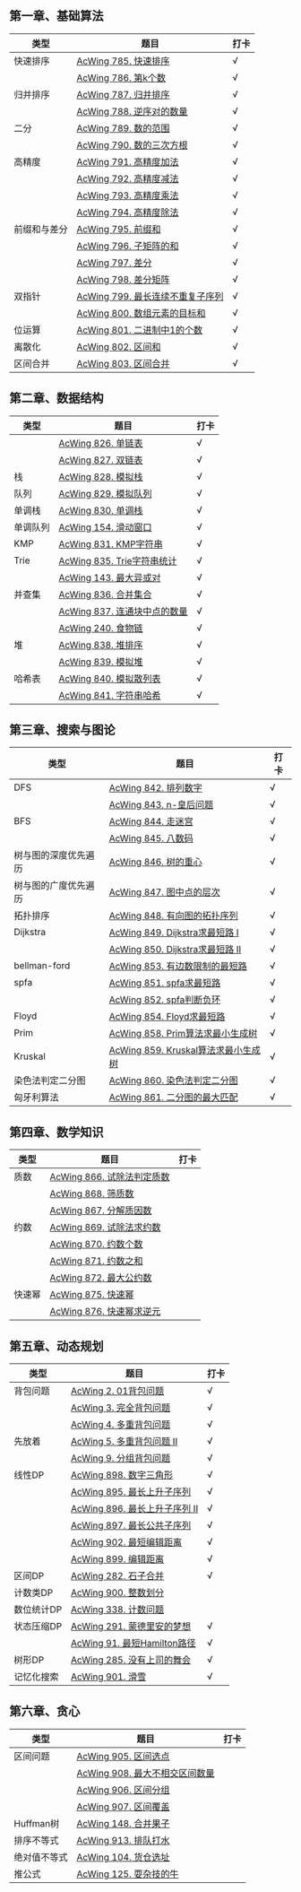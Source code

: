 ## 第一章、基础算法

| 类型         | 题目                                                         | 打卡 |
| ------------ | ------------------------------------------------------------ | ---- |
| 快速排序     | [AcWing 785. 快速排序](https://www.acwing.com/activity/content/code/content/39784/) | √    |
|              | [AcWing 786. 第k个数](https://www.acwing.com/activity/content/code/content/39785/) | √    |
| 归并排序     | [AcWing 787. 归并排序](https://www.acwing.com/activity/content/code/content/39790/) | √    |
|              | [AcWing 788. 逆序对的数量](https://www.acwing.com/activity/content/code/content/39791/) | √    |
| 二分         | [AcWing 789. 数的范围](https://www.acwing.com/activity/content/code/content/39787/) | √    |
|              | [AcWing 790. 数的三次方根](https://www.acwing.com/activity/content/code/content/39788/) | √    |
| 高精度       | [AcWing 791. 高精度加法](https://www.acwing.com/activity/content/code/content/39792/) | √    |
|              | [AcWing 792. 高精度减法](https://www.acwing.com/activity/content/code/content/39793/) | √    |
|              | [AcWing 793. 高精度乘法](https://www.acwing.com/activity/content/code/content/39794/) | √    |
|              | [AcWing 794. 高精度除法](https://www.acwing.com/activity/content/code/content/39795/) | √    |
| 前缀和与差分 | [AcWing 795. 前缀和](https://www.acwing.com/activity/content/code/content/39796/) | √    |
|              | [AcWing 796. 子矩阵的和](https://www.acwing.com/activity/content/code/content/39797/) | √    |
|              | [AcWing 797. 差分](https://www.acwing.com/activity/content/code/content/39799/) | √    |
|              | [AcWing 798. 差分矩阵](https://www.acwing.com/activity/content/code/content/39800/) | √    |
| 双指针       | [AcWing 799. 最长连续不重复子序列](https://www.acwing.com/activity/content/code/content/40066/) | √    |
|              | [AcWing 800. 数组元素的目标和](https://www.acwing.com/activity/content/code/content/40069/) | √    |
| 位运算       | [AcWing 801. 二进制中1的个数](https://www.acwing.com/activity/content/code/content/40086/) | √    |
| 离散化       | [AcWing 802. 区间和](https://www.acwing.com/activity/content/code/content/40105/) | √    |
| 区间合并     | [AcWing 803. 区间合并](https://www.acwing.com/activity/content/code/content/40108/) | √    |

## 第二章、数据结构

| 类型     | 题目                                                         | 打卡 |
| -------- | ------------------------------------------------------------ | ---- |
|          | [AcWing 826. 单链表](https://www.acwing.com/activity/content/code/content/42977/) | √    |
|          | [AcWing 827. 双链表](https://www.acwing.com/activity/content/code/content/42982/) | √    |
| 栈       | [AcWing 828. 模拟栈](https://www.acwing.com/activity/content/code/content/43103/) | √    |
| 队列     | [AcWing 829. 模拟队列](https://www.acwing.com/activity/content/code/content/43104/) | √    |
| 单调栈   | [AcWing 830. 单调栈](https://www.acwing.com/activity/content/code/content/43105/) | √    |
| 单调队列 | [AcWing 154. 滑动窗口](https://www.acwing.com/activity/content/code/content/43107/) | √    |
| KMP      | [AcWing 831. KMP字符串](https://www.acwing.com/activity/content/code/content/43108/) | √    |
| Trie     | [AcWing 835. Trie字符串统计](https://www.acwing.com/activity/content/code/content/45282/) | √    |
|          | [AcWing 143. 最大异或对](https://www.acwing.com/activity/content/code/content/45284/) | √    |
| 并查集   | [AcWing 836. 合并集合](https://www.acwing.com/activity/content/code/content/45287/) | √    |
|          | [AcWing 837. 连通块中点的数量](https://www.acwing.com/activity/content/code/content/45295/) | √    |
|          | [AcWing 240. 食物链](https://www.acwing.com/activity/content/code/content/45325/) | √    |
| 堆       | [AcWing 838. 堆排序](https://www.acwing.com/activity/content/code/content/45296/) | √    |
|          | [AcWing 839. 模拟堆](https://www.acwing.com/activity/content/code/content/45305/) | √    |
| 哈希表   | [AcWing 840. 模拟散列表](https://www.acwing.com/activity/content/code/content/45308/) | √    |
|          | [AcWing 841. 字符串哈希](https://www.acwing.com/activity/content/code/content/45313/) | √    |

## 第三章、搜索与图论

| 类型                 | 题目                                                         | 打卡 |
| -------------------- | ------------------------------------------------------------ | ---- |
| DFS                  | [AcWing 842. 排列数字](https://www.acwing.com/activity/content/code/content/47087/) | √    |
|                      | [AcWing 843. n-皇后问题](https://www.acwing.com/activity/content/code/content/47097/) | √    |
| BFS                  | [AcWing 844. 走迷宫](https://www.acwing.com/activity/content/code/content/47098/) | √    |
|                      | [AcWing 845. 八数码](https://www.acwing.com/activity/content/code/content/48146/) | √    |
| 树与图的深度优先遍历 | [AcWing 846. 树的重心](https://www.acwing.com/activity/content/code/content/47105/) | √    |
| 树与图的广度优先遍历 | [AcWing 847. 图中点的层次](https://www.acwing.com/activity/content/code/content/47104/) | √    |
| 拓扑排序             | [AcWing 848. 有向图的拓扑序列](https://www.acwing.com/activity/content/code/content/47106/) | √    |
| Dijkstra             | [AcWing 849. Dijkstra求最短路 I](https://www.acwing.com/activity/content/code/content/48488/) | √    |
|                      | [AcWing 850. Dijkstra求最短路 II](https://www.acwing.com/activity/content/code/content/48493/) | √    |
| bellman-ford         | [AcWing 853. 有边数限制的最短路](https://www.acwing.com/activity/content/code/content/48523/) | √    |
| spfa                 | [AcWing 851. spfa求最短路](https://www.acwing.com/activity/content/code/content/48498/) | √    |
|                      | [AcWing 852. spfa判断负环](https://www.acwing.com/activity/content/code/content/48499/) | √    |
| Floyd                | [AcWing 854. Floyd求最短路](https://www.acwing.com/activity/content/code/content/48531/) | √    |
| Prim                 | [AcWing 858. Prim算法求最小生成树](https://www.acwing.com/activity/content/code/content/48767/) | √    |
| Kruskal              | [AcWing 859. Kruskal算法求最小生成树](https://www.acwing.com/activity/content/code/content/48773/) | √    |
| 染色法判定二分图     | [AcWing 860. 染色法判定二分图](https://www.acwing.com/activity/content/code/content/48778/) | √    |
| 匈牙利算法           | [AcWing 861. 二分图的最大匹配](https://www.acwing.com/activity/content/code/content/48814/) | √    |

## 第四章、数学知识

| 类型   | 题目                                                         | 打卡 |
| ------ | ------------------------------------------------------------ | ---- |
| 质数   | [AcWing 866. 试除法判定质数](https://www.acwing.com/activity/content/code/content/49970/) |      |
|        | [AcWing 868. 筛质数](https://www.acwing.com/activity/content/code/content/49975/) |      |
|        | [AcWing 867. 分解质因数](https://www.acwing.com/activity/content/code/content/49974/) |      |
| 约数   | [AcWing 869. 试除法求约数](https://www.acwing.com/activity/content/code/content/49976/) |      |
|        | [AcWing 870. 约数个数](https://www.acwing.com/activity/content/code/content/49983/) |      |
|        | [AcWing 871. 约数之和](https://www.acwing.com/activity/content/code/content/49985/) |      |
|        | [AcWing 872. 最大公约数](https://www.acwing.com/activity/content/code/content/49986/) |      |
| 快速幂 | [AcWing 875. 快速幂](https://www.acwing.com/activity/content/code/content/50237/) |      |
|        | [AcWing 876. 快速幂求逆元](https://www.acwing.com/activity/content/code/content/50238/) |      |

## 第五章、动态规划

| **类型**   | **题目**                                                     | 打卡 |
| ---------- | ------------------------------------------------------------ | ---- |
| 背包问题   | [AcWing 2. 01背包问题](https://www.acwing.com/activity/content/code/content/57785/) | √    |
|            | [AcWing 3. 完全背包问题](https://www.acwing.com/activity/content/code/content/57825/) | √    |
|            | [AcWing 4. 多重背包问题](https://www.acwing.com/activity/content/code/content/57826/) | √    |
| 先放着     | [AcWing 5. 多重背包问题 II](https://www.acwing.com/activity/content/code/content/57846/) | √    |
|            | [AcWing 9. 分组背包问题](https://www.acwing.com/activity/content/code/content/57845/) | √    |
| 线性DP     | [AcWing 898. 数字三角形](https://www.acwing.com/activity/content/code/content/58479/) | √    |
|            | [AcWing 895. 最长上升子序列](https://www.acwing.com/activity/content/code/content/58497/) | √    |
|            | [AcWing 896. 最长上升子序列 II](https://www.acwing.com/activity/content/code/content/62458/) | √    |
|            | [AcWing 897. 最长公共子序列](https://www.acwing.com/activity/content/code/content/58527/) | √    |
|            | [AcWing 902. 最短编辑距离](https://www.acwing.com/activity/content/code/content/62472/) | √    |
|            | [AcWing 899. 编辑距离](https://www.acwing.com/activity/content/code/content/62479/) | √    |
| 区间DP     | [AcWing 282. 石子合并](https://www.acwing.com/activity/content/code/content/58545/) | √    |
| 计数类DP   | [AcWing 900. 整数划分](https://www.acwing.com/activity/content/code/content/62496/) |      |
| 数位统计DP | [AcWing 338. 计数问题](https://www.acwing.com/activity/content/code/content/64211/) |      |
| 状态压缩DP | [AcWing 291. 蒙德里安的梦想](https://www.acwing.com/activity/content/code/content/64200/) | √    |
|            | [AcWing 91. 最短Hamilton路径](https://www.acwing.com/activity/content/code/content/64193/) | √    |
| 树形DP     | [AcWing 285. 没有上司的舞会](https://www.acwing.com/activity/content/code/content/64190/) | √    |
| 记忆化搜索 | [AcWing 901. 滑雪](https://www.acwing.com/activity/content/code/content/64186/) | √    |

## 第六章、贪心

| 类型         | 题目                                                         | 打卡 |
| ------------ | ------------------------------------------------------------ | ---- |
| 区间问题     | [AcWing 905. 区间选点](https://www.acwing.com/activity/content/code/content/65062/) |      |
|              | [AcWing 908. 最大不相交区间数量](https://www.acwing.com/activity/content/code/content/65075/) |      |
|              | [AcWing 906. 区间分组](https://www.acwing.com/activity/content/code/content/65079/) |      |
|              | [AcWing 907. 区间覆盖](https://www.acwing.com/activity/content/code/content/65087/) |      |
| Huffman树    | [AcWing 148. 合并果子](https://www.acwing.com/activity/content/code/content/65246/) |      |
| 排序不等式   | [AcWing 913. 排队打水](https://www.acwing.com/activity/content/code/content/79272/) |      |
| 绝对值不等式 | [AcWing 104. 货仓选址](https://www.acwing.com/activity/content/code/content/79277/) |      |
| 推公式       | [AcWing 125. 耍杂技的牛](https://www.acwing.com/activity/content/code/content/79282/) |      |